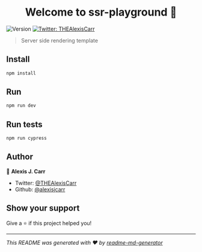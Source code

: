 <h1 align="center">Welcome to ssr-playground 👋</h1>
<p>
  <img alt="Version" src="https://img.shields.io/badge/version-1.0.0-blue.svg?cacheSeconds=2592000" />
  <a href="https://twitter.com/THEAlexisCarr" target="_blank">
    <img alt="Twitter: THEAlexisCarr" src="https://img.shields.io/twitter/follow/THEAlexisCarr.svg?style=social" />
  </a>
</p>

> Server side rendering template

## Install

```sh
npm install
```

## Run

```sh
npm run dev
```

## Run tests

```sh
npm run cypress
```

## Author

👤 **Alexis J. Carr**

* Twitter: [@THEAlexisCarr](https://twitter.com/THEAlexisCarr)
* Github: [@alexisjcarr](https://github.com/alexisjcarr)

## Show your support

Give a ⭐️ if this project helped you!

***
_This README was generated with ❤️ by [readme-md-generator](https://github.com/kefranabg/readme-md-generator)_
